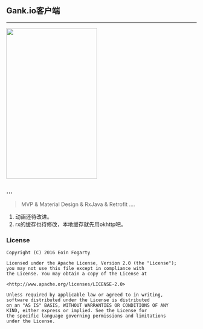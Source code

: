 ## Gank.io客户端
- ---------------------------------------

<img src="/screenshot/all.gif" width="240" height="400" />


### ...

> MVP & Material Design & RxJava & Retrofit ....
1. 动画还待改进。
2. rx的缓存也待修改，本地缓存就先用okhttp吧。


### License

    Copyright (C) 2016 Eoin Fogarty

    Licensed under the Apache License, Version 2.0 (the "License");
    you may not use this file except in compliance with
    the License. You may obtain a copy of the License at

    <http://www.apache.org/licenses/LICENSE-2.0>

    Unless required by applicable law or agreed to in writing,
    software distributed under the License is distributed
    on an "AS IS" BASIS, WITHOUT WARRANTIES OR CONDITIONS OF ANY
    KIND, either express or implied. See the License for
    the specific language governing permissions and limitations
    under the License.
